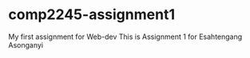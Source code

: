 # comp2245-assignment1
My first assignment for Web-dev
This is Assignment 1 for Esahtengang Asonganyi